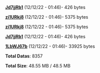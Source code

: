[**Jd7jjRb1**](/data/Jd7jjRb1.txt) (12/12/22 - 01:46)- 426 bytes

[**zi1URkj8**](/data/zi1URkj8.txt) (12/12/22 - 01:46)- 5375 bytes

[**zi1URkj8**](/data/zi1URkj8.txt) (12/12/22 - 01:46)- 5375 bytes

[**Jd7jjRb1**](/data/Jd7jjRb1.txt) (12/12/22 - 01:46)- 426 bytes

[**1LbWJ67b**](/data/1LbWJ67b.txt) (12/12/22 - 01:46)- 33925 bytes

**Total Datas**: 8357

**Total Size**: 48.55 MB / 48.5 MB